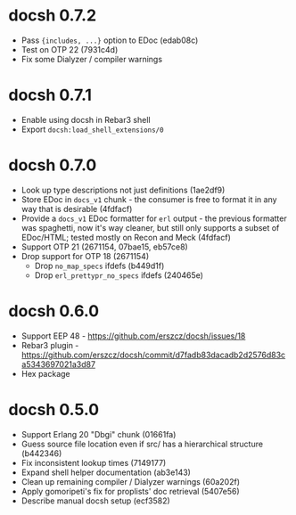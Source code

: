 # docsh 0.7.2

- Pass `{includes, ...}` option to EDoc (edab08c)
- Test on OTP 22 (7931c4d)
- Fix some Dialyzer / compiler warnings


# docsh 0.7.1

- Enable using docsh in Rebar3 shell
- Export `docsh:load_shell_extensions/0`


# docsh 0.7.0

- Look up type descriptions not just definitions (1ae2df9)
- Store EDoc in `docs_v1` chunk - the consumer is free to format it in any
  way that is desirable (4fdfacf)
- Provide a `docs_v1` EDoc formatter for `erl` output - the previous
  formatter was spaghetti, now it's way cleaner,
  but still only supports a subset of EDoc/HTML;
  tested mostly on Recon and Meck (4fdfacf)
- Support OTP 21 (2671154, 07bae15, eb57ce8)
- Drop support for OTP 18 (2671154)
  * Drop `no_map_specs` ifdefs (b449d1f)
  * Drop `erl_prettypr_no_specs` ifdefs (240465e)


# docsh 0.6.0

- Support EEP 48 - https://github.com/erszcz/docsh/issues/18
- Rebar3 plugin - https://github.com/erszcz/docsh/commit/d7fadb83dacadb2d2576d83ca5343697021a3d87
- Hex package


# docsh 0.5.0

- Support Erlang 20 "Dbgi" chunk (01661fa)
- Guess source file location even if src/ has a hierarchical structure (b442346)
- Fix inconsistent lookup times (7149177)
- Expand shell helper documentation (ab3e143)
- Clean up remaining compiler / Dialyzer warnings (60a202f)
- Apply gomoripeti's fix for proplists' doc retrieval (5407e56)
- Describe manual docsh setup (ecf3582)

